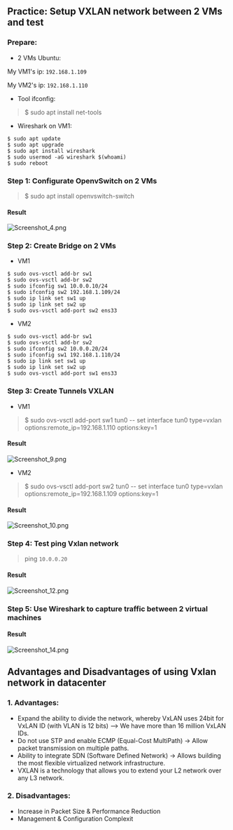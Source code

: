 

## Practice: Setup VXLAN network between 2 VMs and test

### Prepare:

- 2 VMs Ubuntu:

My VM1's ip: `192.168.1.109`

My VM2's ip: `192.168.1.110`

- Tool ifconfig:

> $ sudo apt install net-tools
- Wireshark on VM1:

```
$ sudo apt update
$ sudo apt upgrade
$ sudo apt install wireshark
$ sudo usermod -aG wireshark $(whoami)
$ sudo reboot
```
### Step 1: Configurate OpenvSwitch on 2 VMs

> $ sudo apt install openvswitch-switch
#### Result 

![Screenshot_4.png](https://github.com/dobuithanhnam/Viettel-Digital-Talent-2021/blob/main/Week3/pic/Screenshot_4.png)

### Step 2: Create Bridge on 2 VMs

- VM1

```
$ sudo ovs-vsctl add-br sw1
$ sudo ovs-vsctl add-br sw2
$ sudo ifconfig sw1 10.0.0.10/24
$ sudo ifconfig sw2 192.168.1.109/24
$ sudo ip link set sw1 up
$ sudo ip link set sw2 up
$ sudo ovs-vsctl add-port sw2 ens33 
```

- VM2

```
$ sudo ovs-vsctl add-br sw1
$ sudo ovs-vsctl add-br sw2
$ sudo ifconfig sw2 10.0.0.20/24
$ sudo ifconfig sw1 192.168.1.110/24
$ sudo ip link set sw1 up
$ sudo ip link set sw2 up
$ sudo ovs-vsctl add-port sw1 ens33 
```

### Step 3: Create Tunnels VXLAN

- VM1

> $ sudo ovs-vsctl add-port sw1 tun0 -- set interface tun0 type=vxlan options:remote_ip=192.168.1.110 options:key=1
#### Result 

![Screenshot_9.png](https://github.com/dobuithanhnam/Viettel-Digital-Talent-2021/blob/main/Week3/pic/Screenshot_9.png)

- VM2

> $ sudo ovs-vsctl add-port sw2 tun0 -- set interface tun0 type=vxlan options:remote_ip=192.168.1.109 options:key=1
#### Result 

![Screenshot_10.png](https://github.com/dobuithanhnam/Viettel-Digital-Talent-2021/blob/main/Week3/pic/Screenshot_10.png)

### Step 4: Test ping Vxlan network

> ping `10.0.0.20`
#### Result 

![Screenshot_12.png](https://github.com/dobuithanhnam/Viettel-Digital-Talent-2021/blob/main/Week3/pic/Screenshot_12.png)

### Step 5: Use Wireshark to capture traffic between 2 virtual machines

#### Result 

![Screenshot_14.png](https://github.com/dobuithanhnam/Viettel-Digital-Talent-2021/blob/main/Week3/pic/Screenshot_14.png)

## Advantages and Disadvantages of using Vxlan network in datacenter

### 1. Advantages:

- Expand the ability to divide the network, whereby VxLAN uses 24bit for VxLAN ID (with VLAN is 12 bits) --> We have more than 16 million VxLAN IDs. 
- Do not use STP and enable ECMP (Equal-Cost MultiPath) -> Allow packet transmission on multiple paths. 
- Ability to integrate SDN (Software Defined Network) -> Allows building the most flexible virtualized network infrastructure. 
- VXLAN is a technology that allows you to extend your L2 network over any L3 network.

### 2. Disadvantages:

- Increase in Packet Size & Performance Reduction
- Management & Configuration Complexit
